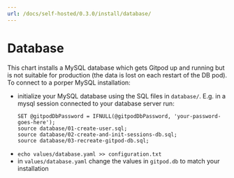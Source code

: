```yaml
---
url: /docs/self-hosted/0.3.0/install/database/
---
```



# Database
This chart installs a MySQL database which gets Gitpod up and running but is not suitable for production (the data is lost on each restart of the DB pod). To connect to a porper MySQL installation:
   - initialize your MySQL database using the SQL files in `database/`. E.g. in a mysql session connected to your database server run:
     ```
     SET @gitpodDbPassword = IFNULL(@gitpodDbPassword, 'your-password-goes-here');
     source database/01-create-user.sql;
     source database/02-create-and-init-sessions-db.sql;
     source database/03-recreate-gitpod-db.sql;
     ```
   - `echo values/database.yaml >> configuration.txt`
   - in `values/database.yaml` change the values in `gitpod.db` to match your installation
